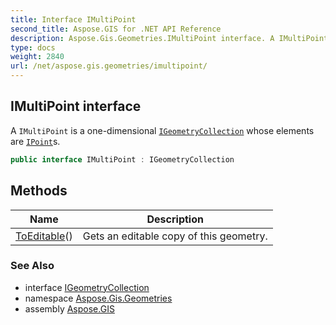 ```yaml
---
title: Interface IMultiPoint
second_title: Aspose.GIS for .NET API Reference
description: Aspose.Gis.Geometries.IMultiPoint interface. A IMultiPoint is a onedimensional IGeometryCollection whose elements are IPoints
type: docs
weight: 2840
url: /net/aspose.gis.geometries/imultipoint/
---
```

## IMultiPoint interface

A `IMultiPoint` is a one-dimensional [`IGeometryCollection`](../igeometrycollection/) whose elements are [`IPoint`](../ipoint/)s.

```csharp
public interface IMultiPoint : IGeometryCollection
```

## Methods

| Name | Description |
| --- | --- |
| [ToEditable](../../aspose.gis.geometries/imultipoint/toeditable/)() | Gets an editable copy of this geometry. |

### See Also

* interface [IGeometryCollection](../igeometrycollection/)
* namespace [Aspose.Gis.Geometries](../../aspose.gis.geometries/)
* assembly [Aspose.GIS](../../)


